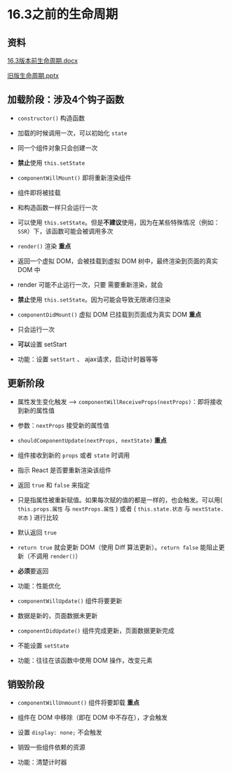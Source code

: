 # 16.3之前的生命周期

## 资料

[16.3版本前生命周期.docx](file/16.3版本前生命周期_oFzWe2kevv.docx)

[旧版生命周期.pptx](file/旧版生命周期_ULoMVLi77l.pptx)

## 加载阶段：涉及4个钩子函数

  - `constructor()` 构造函数

  - 加载的时候调用一次，可以初始化 `state`

  - 同一个组件对象只会创建一次

  - **禁止**使用 `this.setState`

  - `componentWillMount()` 即将重新渲染组件

  - 组件即将被挂载

  - 和构造函数一样只会运行一次

  - 可以使用 `this.setState`。但是**不建议**使用，因为在某些特殊情况（例如：`SSR`）下，该函数可能会被调用多次

  - `render()` 渲染 **重点**

  - 返回一个虚拟 DOM，会被挂载到虚拟 DOM 树中，最终渲染到页面的真实 DOM 中

  - render 可能不止运行一次，只要 需要重新渲染，就会

  - **禁止**使用 `this.setState`。因为可能会导致无限递归渲染

  - `componentDidMount()` 虚拟 DOM 已挂载到页面成为真实 DOM **重点**

  - 只会运行一次

  - **可以**设置 setStart

  - 功能：设置 `setStart` 、 ajax请求，启动计时器等等

## 更新阶段

  - 属性发生变化触发 --> `componentWillReceiveProps(nextProps)`：即将接收到新的属性值

  - 参数：`nextProps` 接受新的属性值

  - `shouldComponentUpdate(nextProps, nextState)` **重点**

  - 组件接收到新的 `props` 或者 `state` 时调用

  - 指示 React 是否要重新渲染该组件

  - 返回 `true` 和 `false` 来指定

  - 只是指属性被重新赋值。如果每次赋的值的都是一样的，也会触发。可以用( `this.props.属性` 与 `nextProps.属性` ) 或者 ( `this.state.状态` 与 `nextState.状态` ) 进行比较

  - 默认返回 `true`

  - `return true` 就会更新 DOM（使用 Diff 算法更新）。`return false` 能阻止更新（不调用 `render()`）

  - **必须**要返回

  - 功能：性能优化

  - `componentWillUpdate()` 组件将要更新

  - 数据是新的，页面数据未更新

  - `componentDidUpdate()` 组件完成更新，页面数据更新完成

  - 不能设置 `setState`

  - 功能：往往在该函数中使用 DOM 操作，改变元素

## 销毁阶段

  - `componentWillUnmount()` 组件将要卸载 **重点**

  - 组件在 DOM 中移除（即在 DOM 中不存在），才会触发

  - 设置 `display: none;` 不会触发

  - 销毁一些组件依赖的资源

  - 功能：清楚计时器
